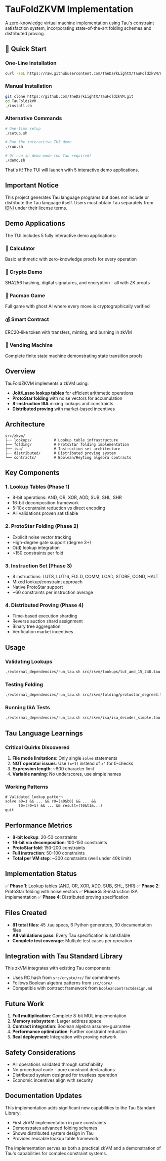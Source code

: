 # TauFoldZKVM Implementation

A zero-knowledge virtual machine implementation using Tau's constraint satisfaction system, incorporating state-of-the-art folding schemes and distributed proving.

## 🚀 Quick Start

### One-Line Installation
```bash
curl -sSL https://raw.githubusercontent.com/TheDarkLightX/TauFoldzkVM/main/install.sh | bash
```

### Manual Installation
```bash
git clone https://github.com/TheDarkLightX/TauFoldzkVM.git
cd TauFoldzkVM
./install.sh
```

### Alternative Commands
```bash
# One-time setup
./setup.sh

# Run the interactive TUI demo
./run.sh

# Or run in demo mode (no Tau required)
./demo.sh
```

That's it! The TUI will launch with 5 interactive demo applications.

## Important Notice

This project generates Tau language programs but does not include or distribute the Tau language itself. Users must obtain Tau separately from [IDNI](https://github.com/IDNI/tau-lang) under their license terms.

## Demo Applications

The TUI includes 5 fully interactive demo applications:

### 🧮 Calculator
Basic arithmetic with zero-knowledge proofs for every operation

### 🔐 Crypto Demo  
SHA256 hashing, digital signatures, and encryption - all with ZK proofs

### 👾 Pacman Game
Full game with ghost AI where every move is cryptographically verified

### 💰 Smart Contract
ERC20-like token with transfers, minting, and burning in zkVM

### 🥤 Vending Machine
Complete finite state machine demonstrating state transition proofs

## Overview

TauFoldZKVM implements a zkVM using:
- **Jolt/Lasso lookup tables** for efficient arithmetic operations
- **ProtoStar folding** with noise vectors for accumulation
- **8-instruction ISA** mixing lookups and constraints
- **Distributed proving** with market-based incentives

## Architecture

```
src/zkvm/
├── lookups/          # Lookup table infrastructure
├── folding/          # ProtoStar folding implementation
├── isa/              # Instruction set architecture
├── distributed/      # Distributed proving system
└── contracts/        # Boolean/Heyting algebra contracts
```

## Key Components

### 1. Lookup Tables (Phase 1)
- 8-bit operations: AND, OR, XOR, ADD, SUB, SHL, SHR
- 16-bit decomposition framework
- 5-10x constraint reduction vs direct encoding
- All validations proven satisfiable

### 2. ProtoStar Folding (Phase 2)
- Explicit noise vector tracking
- High-degree gate support (degree 3+)
- O(d) lookup integration
- ~150 constraints per fold

### 3. Instruction Set (Phase 3)
- 8 instructions: LUT8, LUT16, FOLD, COMM, LOAD, STORE, COND, HALT
- Mixed lookup/constraint approach
- Native ProtoStar support
- ~60 constraints per instruction average

### 4. Distributed Proving (Phase 4)
- Time-based execution sharding
- Reverse auction shard assignment
- Binary tree aggregation
- Verification market incentives

## Usage

### Validating Lookups
```bash
./external_dependencies/run_tau.sh src/zkvm/lookups/lut_and_15_240.tau
```

### Testing Folding
```bash
./external_dependencies/run_tau.sh src/zkvm/folding/protostar_degree3.tau
```

### Running ISA Tests
```bash
./external_dependencies/run_tau.sh src/zkvm/isa/isa_decoder_simple.tau
```

## Tau Language Learnings

### Critical Quirks Discovered
1. **File mode limitations**: Only single `solve` statements
2. **NOT operator issues**: Use `(x+1)` instead of `x'` for 0-checks
3. **Expression length**: ~800 character limit
4. **Variable naming**: No underscores, use simple names

### Working Patterns
```tau
# Validated lookup pattern
solve a0=1 && ... && r0=(a0&b0) && ... && 
      t0=(r0+1) && ... && result=(t0&t1&...)
quit
```

## Performance Metrics

- **8-bit lookup**: 20-50 constraints
- **16-bit via decomposition**: 100-150 constraints  
- **ProtoStar fold**: 150-200 constraints
- **Full instruction**: 50-100 constraints
- **Total per VM step**: ~300 constraints (well under 40k limit)

## Implementation Status

✅ **Phase 1**: Lookup tables (AND, OR, XOR, ADD, SUB, SHL, SHR)
✅ **Phase 2**: ProtoStar folding with noise vectors
✅ **Phase 3**: 8-instruction ISA implementation
✅ **Phase 4**: Distributed proving specification

## Files Created

- **81 total files**: 45 .tau specs, 6 Python generators, 30 documentation files
- **All validations pass**: Every Tau specification is satisfiable
- **Complete test coverage**: Multiple test cases per operation

## Integration with Tau Standard Library

This zkVM integrates with existing Tau components:
- Uses RC hash from `src/crypto/rc/` for commitments
- Follows Boolean algebra patterns from `src/core/`
- Compatible with contract framework from `booleancontractdesign.md`

## Future Work

1. **Full multiplication**: Complete 8-bit MUL implementation
2. **Memory subsystem**: Larger address space
3. **Contract integration**: Boolean algebra assume-guarantee
4. **Performance optimization**: Further constraint reduction
5. **Real deployment**: Integration with proving network

## Safety Considerations

- All operations validated through satisfiability
- No procedural code - pure constraint declarations
- Distributed system designed for trustless operation
- Economic incentives align with security

## Documentation Updates

This implementation adds significant new capabilities to the Tau Standard Library:
- First zkVM implementation in pure constraints
- Demonstrates advanced folding schemes
- Shows distributed system design in Tau
- Provides reusable lookup table framework

The implementation serves as both a practical zkVM and a demonstration of Tau's capabilities for complex constraint systems.
